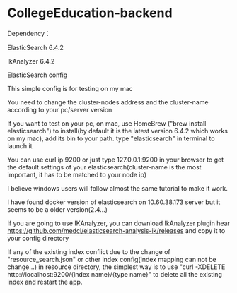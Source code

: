 # CollegeEducation-backend

Dependency：

ElasticSearch 6.4.2 

IkAnalyzer 6.4.2


ElasticSearch config 

This simple config is for testing on my mac 

You need to change the cluster-nodes address and the cluster-name according to your pc/server version 

If you want to test on your pc, on mac, use HomeBrew ("brew install elasticsearch") to install(by default it is the latest version 6.4.2 which works on my mac), add its bin to your path. type "elasticsearch" in terminal to launch it  

You can use curl ip:9200  or just type 127.0.0.1:9200 in your browser to get the default settings of your elasticsearch(cluster-name is the most important, it has to be matched to your node ip) 

I believe windows users will follow almost the same tutorial to make it work. 

I have found docker version of elasticsearch on 10.60.38.173 server but it seems to be a older version(2.4...)  

If you are going to use IKAnalyzer, you can download IkAnalyzer plugin hear https://github.com/medcl/elasticsearch-analysis-ik/releases and copy it to your config directory  

If any of the existing index conflict due to the change of "resource_search.json" or other index config(index mapping can not be change...) in resource directory, the simplest way is to use "curl -XDELETE http://localhost:9200/{index name}/{type name}" to delete all the existing index and restart the app.
